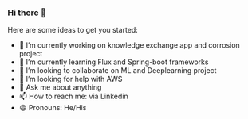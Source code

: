 ### Hi there 👋

Here are some ideas to get you started:

- 🔭 I’m currently working on knowledge exchange app and corrosion project
- 🌱 I’m currently learning Flux and Spring-boot frameworks
- 👯 I’m looking to collaborate on ML and Deeplearning project
- 🤔 I’m looking for help with AWS 
- 💬 Ask me about anything 
- 📫 How to reach me: via Linkedin
- 😄 Pronouns: He/His


